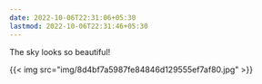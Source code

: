 ```yaml
---
date: 2022-10-06T22:31:06+05:30
lastmod: 2022-10-06T22:31:46+05:30
---
```


The sky looks so beautiful! 

{{< img src="img/8d4bf7a5987fe84846d129555ef7af80.jpg" >}}
